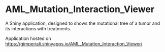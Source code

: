 # AML_Mutation_Interaction_Viewer

A Shiny application, designed to shows the mutational tree of a tumor and its interactions with treatments.

Application hosted on https://gimperiali.shinyapps.io/AML_Mutation_Interaction_Viewer/
